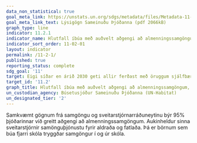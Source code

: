 ```yaml
---
data_non_statistical: true
goal_meta_link: https://unstats.un.org/sdgs/metadata/files/Metadata-11-02-01.pdf
goal_meta_link_text: Lýsigögn Sameinuðu Þjóðanna (pdf 2066kB)
graph_type: line
indicator: 11.2.1
indicator_name: Hlutfall íbúa með auðvelt aðgengi að almenningssamgöngum, eftir kyni, aldri og fötluðum einstaklingum.
indicator_sort_order: 11-02-01
layout: indicator
permalink: /11-2-1/
published: true
reporting_status: complete
sdg_goal: '11'
target: Eigi síðar en árið 2030 geti allir ferðast með öruggum sjálfbærum samgöngutækjum á viðráðanlegu verði á bættu vegakerfi. Lögð verði áhersla á betri almenningssamgöngur sem taka mið af fólki í viðkvæmri stöðu, konum, börnum, fötluðu fólki og öldruðum.
target_id: '11.2'
graph_title: Hlutfall íbúa með auðvelt aðgengi að almenningssamgöngum, eftir kyni, aldri og fötluðum einstaklingum.
un_custodian_agency: Búsetusjóður Sameinuðu Þjóðanna (UN-Habitat)
un_designated_tier: '2'
---
```


Samkvæmt gögnum frá samgöngu og sveitarstjórnarráðuneytinu býr 95% þjóðarinnar við greitt aðgengi að almenningssamgöngum. Aukinheldur sinna sveitarstjórnir samönguþjónustu fyrir aldraða og fatlaða. Þá er börnum sem búa fjarri skóla tryggðar samgöngur í og úr skóla.
